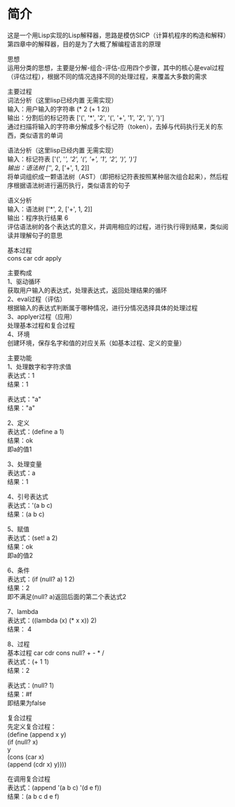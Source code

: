# 简介  
这是一个用Lisp实现的Lisp解释器，思路是模仿SICP（计算机程序的构造和解释）第四章中的解释器，目的是为了大概了解编程语言的原理  

思想  
运用分类的思想，主要是分解-组合-评估-应用四个步骤，其中的核心是eval过程（评估过程），根据不同的情况选择不同的处理过程，来覆盖大多数的需求  

主要过程  
词法分析（这里lisp已经内置 无需实现）  
输入：用户输入的字符串 (* 2 (+ 1 2))   
输出：分割后的标记符表 ['(', '*', '2', '(', '+', '1', '2', ')', ')']  
通过扫描将输入的字符串分解成多个标记符（token），去掉与代码执行无关的东西，类似语言的单词   

语法分析（这里lisp已经内置 无需实现）   
输入：标记符表  ['(', '*', '2', '(', '+', '1', '2', ')', ')']   
输出：语法树 ['*', 2, ['+', 1, 2]]   
将单词组织成一颗语法树（AST）（即把标记符表按照某种层次组合起来），然后程序根据语法树进行遍历执行，类似语言的句子  

语义分析  
输入：语法树  ['*', 2, ['+', 1, 2]]  
输出：程序执行结果  6  
评估语法树的各个表达式的意义，并调用相应的过程，进行执行得到结果，类似阅读并理解句子的意思  

基本过程  
cons car cdr apply  

主要构成  
1、驱动循环  
获取用户输入的表达式，处理表达式，返回处理结果的循环  
2、eval过程（评估）  
根据输入的表达式判断属于哪种情况，进行分情况选择具体的处理过程  
3、applyer过程（应用）  
处理基本过程和复合过程  
4、环境  
创建环境，保存名字和值的对应关系（如基本过程、定义的变量）  

主要功能   
1、处理数字和字符求值  
表达式：1  
结果：1  

表达式："a"   
结果："a"   

2、定义   
表达式：(define a 1)   
结果：ok   
即a的值1   

3、处理变量    
表达式：a  
结果：1  

4、引号表达式   
表达式：'(a b c)   
结果：(a b c)   

5、赋值   
表达式：(set! a 2)   
结果：ok  
即a的值2   

6、条件   
表达式：(if (null? a) 1 2)   
结果：2   
即不满足(null? a)返回后面的第二个表达式2  

7、lambda  
表达式：((lambda (x) (* x x)) 2)   
结果： 4  

8、过程  
基本过程 car cdr cons null? + - * /    
表达式：(+ 1 1)   
结果：2   

表达式：(null? 1)    
结果：#f   
即结果为false   

复合过程   
先定义复合过程：   
(define (append x y)   
  (if (null? x)   
      y   
      (cons (car x)      
            (append (cdr x) y))))   

在调用复合过程  
表达式：(append '(a b c) '(d e f))   
结果：(a b c d e f)   


